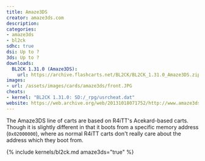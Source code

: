 ```yaml
---
title: Amaze3DS
creator: amaze3ds.com
description:
categories:
- amaze3ds
- bl2ck
sdhc: true
dsi: Up to ?
3ds: Up to ?
downloads:
  BL2CK 1.31.0 (Amaze3DS):
    url: https://archive.flashcarts.net/BL2CK/BL2CK_1.31.0_Amaze3DS.zip
images:
- url: /assets/images/cards/amaze3ds/front.JPG
cheats:
- kernel: "BL2CK 1.31.0: SD:/_rpg/usrcheat.dat"
website: https://web.archive.org/web/20131018071752/http://www.amaze3ds.com/
---
```


The Amaze3DS line of carts are based on R4iTT's Acekard-based carts. Though it is slightly different in that it boots from a specific memory address (`0x02000000`), where as normal R4iTT carts don't really care about the address which they boot from. 

{% include kernels/bl2ck.md amaze3ds="true" %}